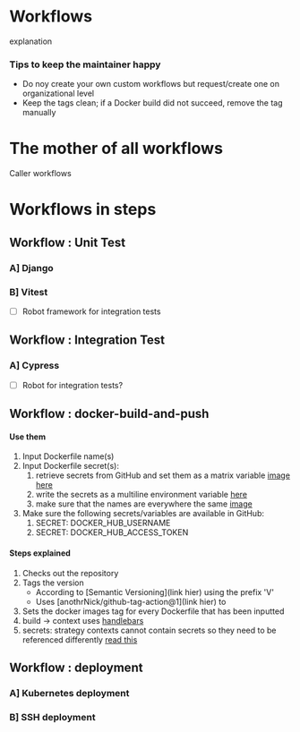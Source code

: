 # Workflows
explanation

### Tips to keep the maintainer happy
- Do noy create your own custom workflows but request/create one on organizational level
- Keep the tags clean; if a Docker build did not succeed, remove the tag manually

# The mother of all workflows
Caller workflows

# Workflows in steps

## Workflow : Unit Test
### A] Django
### B] Vitest

- [ ] Robot framework for integration tests

## Workflow : Integration Test
### A] Cypress
- [ ] Robot for integration tests?

## Workflow : docker-build-and-push
#### Use them
1. Input Dockerfile name(s)
2. Input Dockerfile secret(s):
   1. retrieve secrets from GitHub and set them as a matrix variable [image here]()
   2. write the secrets as a multiline environment variable [here](https://docs.docker.com/build/ci/github-actions/secrets/#secret-mounts)
   3. make sure that the names are everywhere the same [image]()
3. Make sure the following secrets/variables are available in GitHub:
   1. SECRET: DOCKER_HUB_USERNAME
   2. SECRET: DOCKER_HUB_ACCESS_TOKEN

#### Steps explained
1. Checks out the repository
2. Tags the version
   - According to [Semantic Versioning](link hier) using the prefix 'V'
   - Uses [anothrNick/github-tag-action@1](link hier) to
3. Sets the docker images tag for every Dockerfile that has been inputted
3. build -> context uses [handlebars](https://handlebarsjs.com/guide/#html-escaping)
4. secrets: strategy contexts cannot contain secrets so they need to be referenced differently [read this](https://sbulav.github.io/terraform/github-actions-matrix-secrets/)



## Workflow : deployment
### A] Kubernetes deployment
### B] SSH deployment
